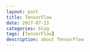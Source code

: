 ```yaml
---
layout: post
title: TensorFlow
date: 2017-07-23
categories: blog
tags: [TensorFlow]
description: about TensorFlow
---
```

